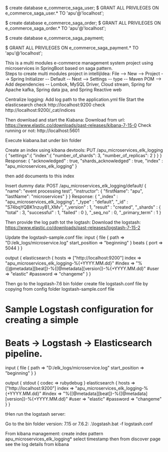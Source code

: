 $ create database e_commerce_saga_user;
$ GRANT ALL PRIVILEGES ON e_commerce_saga_user.* TO 'apu'@'localhost';

$ create database e_commerce_saga_order;
$ GRANT ALL PRIVILEGES ON e_commerce_saga_order.* TO 'apu'@'localhost';

$ create database e_commerce_saga_payment;
 
$ GRANT ALL PRIVILEGES ON e_commerce_saga_payment.* TO 'apu'@'localhost';

This is a multi modules e-commerce management system project using microservices in SpringBoot based on saga pattern. \
Steps to create multi modules project in intellijIdea:
File -->   New --> Project --> Spring Initializer -- Default -- Next --> Settings -- type -- Maven POM --> Add dependencies
-- Lombok, MySQL Driver, Cloud stream, Spring for Apache kafka, Spring data jpa, and Spring Reactive web 


Centralize logging:
Add log path to the application.yml file
Start the elasticsearch
check http://localhost:9200
check http://localhost:9200/_cat/indices

Then download and start the Kiabana:
Download from url: https://www.elastic.co/downloads/past-releases/kibana-7-15-0
Check running or not: http://localhost:5601

Execute kiabana.bat under bin folder

Create an index using kibana devtools:
PUT /apu_microservices_elk_logging
{
    "settings":{
        "index":{
            "number_of_shards": 3,
            "number_of_replicas": 2
        }
    }
}
Response:
{
  "acknowledged" : true,
  "shards_acknowledged" : true,
  "index" : "apu_microservices_elk_logging"
}

then add documents to this index

Insert dummy data:
POST /apu_microservices_elk_logging/default/
{
    "name": "event processing test",
    "instructor": {
        "firstName": "apu",
        "lastName": "microservices"
    }
}
Response:
{
  "_index" : "apu_microservices_elk_logging",
  "_type" : "default",
  "_id" : "S74bqYQBK1nzuyB1_XMv",
  "_version" : 1,
  "result" : "created",
  "_shards" : {
    "total" : 3,
    "successful" : 1,
    "failed" : 0
  },
  "_seq_no" : 0,
  "_primary_term" : 1
}


Then provide the log path tot the logtash:
Download the logstash: https://www.elastic.co/downloads/past-releases/logstash-7-15-2

Update the logstash-sample.conf file:
input {
	file {
	path => "D:/elk_logs/microservice.log"
	start_position => "beginning"
	}
  beats {
    port => 5044
  }
}

output {
  elasticsearch {
    hosts => ["http://localhost:9200"]
	index => "apu_microservices_elk_logging-%{+YYYY.MM.dd}"
    #index => "%{[@metadata][beat]}-%{[@metadata][version]}-%{+YYYY.MM.dd}"
    #user => "elastic"
    #password => "changeme"
  }
}

Then go to the logstash-7.6 bin folder create file logstash.conf file by copying from config folder logstash-sample.conf file
# Sample Logstash configuration for creating a simple
# Beats -> Logstash -> Elasticsearch pipeline.

input {
	file {
		path => "D:/elk_logs/microservice.log"
		start_position => "beginning"
	}
}

output {
  stdout {
	codec => rubydebug
  }
  elasticsearch {
    hosts => ["http://localhost:9200"]
	index => "apu_microservices_elk_logging-%{+YYYY.MM.dd}"
    #index => "%{[@metadata][beat]}-%{[@metadata][version]}-%{+YYYY.MM.dd}"
    #user => "elastic"
    #password => "changeme"
  }
}

tHen run the logstash server:

Go to the bin folder version: 7.15 or 7.6.2:
.\logstash.bat -f logstash.conf 


From kibana management: create index pattern 
apu_microservices_elk_logging*
select timestamp
then from discover page see the log details from kibana


